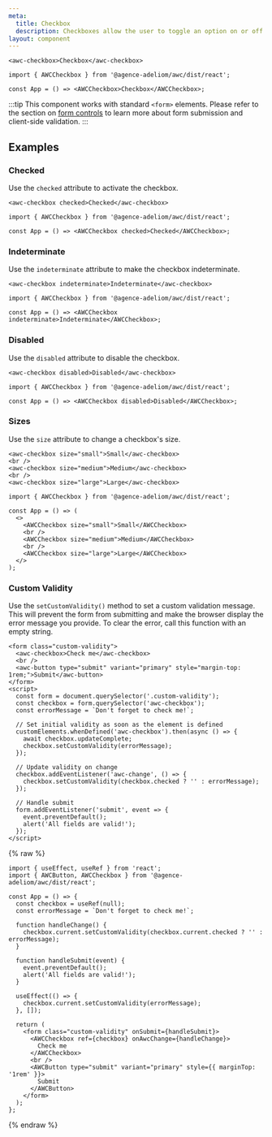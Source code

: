 ```yaml
---
meta:
  title: Checkbox
  description: Checkboxes allow the user to toggle an option on or off.
layout: component
---
```


```html:preview
<awc-checkbox>Checkbox</awc-checkbox>
```

```jsx:react
import { AWCCheckbox } from '@agence-adeliom/awc/dist/react';

const App = () => <AWCCheckbox>Checkbox</AWCCheckbox>;
```

:::tip
This component works with standard `<form>` elements. Please refer to the section on [form controls](/getting-started/form-controls) to learn more about form submission and client-side validation.
:::

## Examples

### Checked

Use the `checked` attribute to activate the checkbox.

```html:preview
<awc-checkbox checked>Checked</awc-checkbox>
```

```jsx:react
import { AWCCheckbox } from '@agence-adeliom/awc/dist/react';

const App = () => <AWCCheckbox checked>Checked</AWCCheckbox>;
```

### Indeterminate

Use the `indeterminate` attribute to make the checkbox indeterminate.

```html:preview
<awc-checkbox indeterminate>Indeterminate</awc-checkbox>
```

```jsx:react
import { AWCCheckbox } from '@agence-adeliom/awc/dist/react';

const App = () => <AWCCheckbox indeterminate>Indeterminate</AWCCheckbox>;
```

### Disabled

Use the `disabled` attribute to disable the checkbox.

```html:preview
<awc-checkbox disabled>Disabled</awc-checkbox>
```

```jsx:react
import { AWCCheckbox } from '@agence-adeliom/awc/dist/react';

const App = () => <AWCCheckbox disabled>Disabled</AWCCheckbox>;
```

### Sizes

Use the `size` attribute to change a checkbox's size.

```html:preview
<awc-checkbox size="small">Small</awc-checkbox>
<br />
<awc-checkbox size="medium">Medium</awc-checkbox>
<br />
<awc-checkbox size="large">Large</awc-checkbox>
```

```jsx:react
import { AWCCheckbox } from '@agence-adeliom/awc/dist/react';

const App = () => (
  <>
    <AWCCheckbox size="small">Small</AWCCheckbox>
    <br />
    <AWCCheckbox size="medium">Medium</AWCCheckbox>
    <br />
    <AWCCheckbox size="large">Large</AWCCheckbox>
  </>
);
```

### Custom Validity

Use the `setCustomValidity()` method to set a custom validation message. This will prevent the form from submitting and make the browser display the error message you provide. To clear the error, call this function with an empty string.

```html:preview
<form class="custom-validity">
  <awc-checkbox>Check me</awc-checkbox>
  <br />
  <awc-button type="submit" variant="primary" style="margin-top: 1rem;">Submit</awc-button>
</form>
<script>
  const form = document.querySelector('.custom-validity');
  const checkbox = form.querySelector('awc-checkbox');
  const errorMessage = `Don't forget to check me!`;

  // Set initial validity as soon as the element is defined
  customElements.whenDefined('awc-checkbox').then(async () => {
    await checkbox.updateComplete;
    checkbox.setCustomValidity(errorMessage);
  });

  // Update validity on change
  checkbox.addEventListener('awc-change', () => {
    checkbox.setCustomValidity(checkbox.checked ? '' : errorMessage);
  });

  // Handle submit
  form.addEventListener('submit', event => {
    event.preventDefault();
    alert('All fields are valid!');
  });
</script>
```

{% raw %}

```jsx:react
import { useEffect, useRef } from 'react';
import { AWCButton, AWCCheckbox } from '@agence-adeliom/awc/dist/react';

const App = () => {
  const checkbox = useRef(null);
  const errorMessage = `Don't forget to check me!`;

  function handleChange() {
    checkbox.current.setCustomValidity(checkbox.current.checked ? '' : errorMessage);
  }

  function handleSubmit(event) {
    event.preventDefault();
    alert('All fields are valid!');
  }

  useEffect(() => {
    checkbox.current.setCustomValidity(errorMessage);
  }, []);

  return (
    <form class="custom-validity" onSubmit={handleSubmit}>
      <AWCCheckbox ref={checkbox} onAwcChange={handleChange}>
        Check me
      </AWCCheckbox>
      <br />
      <AWCButton type="submit" variant="primary" style={{ marginTop: '1rem' }}>
        Submit
      </AWCButton>
    </form>
  );
};
```

{% endraw %}
